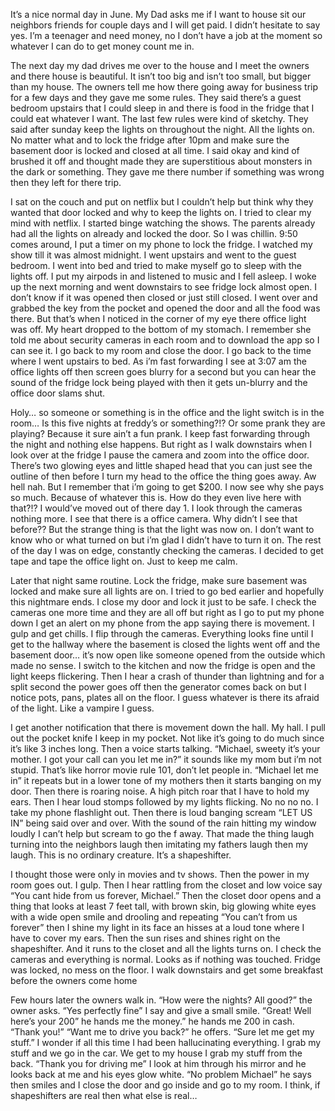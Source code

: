 It’s a nice normal day in June. My Dad asks me if I want to house sit our neighbors friends for couple days and I will get paid. I didn’t hesitate to say yes. I’m a teenager and need money, no I don’t have a job at the moment so whatever I can do to get money count me in. 

The next day my dad drives me over to the house and I meet the owners and there house is beautiful. It isn’t too big and isn’t too small, but bigger than my house. The owners tell me how there going away for business trip for a few days and they gave me some rules. They said there’s a guest bedroom upstairs that I could sleep in and there is food in the fridge that I could eat whatever I want. The last few rules were kind of sketchy. They said after sunday keep the lights on throughout the night. All the lights on. No matter what and to lock the fridge after 10pm and make sure the basement door is locked and closed at all time. I said okay and kind of brushed it off and thought made they are superstitious about monsters in the dark or something. They gave me there number if something was wrong then they left for there trip. 

I sat on the couch and put on netflix but I couldn’t help but think why they wanted that door locked and why to keep the lights on. I tried to clear my mind with netflix. I started binge watching the shows. The parents already had all the lights on already and locked the door. So I was chillin. 9:50 comes around, I put a timer on my phone to lock the fridge. I watched my show till it was almost midnight. I went upstairs and went to the guest bedroom. I went into bed and tried to make myself go to sleep with the lights off. I put my airpods in and listened to music and I fell asleep. I woke up the next morning and went downstairs to see fridge lock almost open. I don’t know if it was opened then closed or just still closed. I went over and grabbed the key from the pocket and opened the door and all the food was there. But that’s when I noticed in the corner of my eye there office light was off. My heart dropped to the bottom of my stomach. I remember she told me about security cameras in each room and to download the app so I can see it. I go back to my room and close the door. I go back to the time where I went upstairs to bed. As i’m fast forwarding I see at 3:07 am the office lights off then screen goes blurry for a second but you can hear the sound of the fridge lock being played with then it gets un-blurry and the office door slams shut. 

Holy… so someone or something is in the office and the light switch is in the room… Is this five nights at freddy’s or something?!? Or some prank they are playing? Because it sure ain’t a fun prank. I keep fast forwarding through the night and nothing else happens. But right as I walk downstairs when I look over at the fridge I pause the camera and zoom into the office door. There’s two glowing eyes and little shaped head that you can just see the outline of then before I turn my head to the office the thing goes away. Aw hell nah. But I remember that i’m going to get $200. I now see why she pays so much. Because of whatever this is. How do they even live here with that?!? I would’ve moved out of there day 1. I look through the cameras nothing more. I see that there is a office camera. Why didn’t I see that before?? But the strange thing is that the light was now on. I don’t want to know who or what turned on but i’m glad I didn’t have to turn it on. The rest of the  day I was on edge, constantly checking the cameras. I decided to get tape and tape the office light on. Just to keep me calm. 

Later that night same routine. Lock the fridge, make sure basement was locked and make sure all lights are on. I tried to go bed earlier and hopefully this nightmare ends. I close my door and lock it just to be safe. I check the cameras one more time and they are all off but right as I go to put my phone down I get an alert on my phone from the app saying there is movement. I gulp and get chills. I flip through the cameras. Everything looks fine until I get to the hallway where the basement is closed the lights went off and the basement door… it’s now open like someone opened from the outside which made no sense. I switch to the kitchen and now the fridge is open and the light keeps flickering. Then I hear a crash of thunder than lightning and for a split second the power goes off then the generator comes back on but I notice pots, pans, plates all on the floor. I guess whatever is there its afraid of the light. Like a vampire I guess. 

I get another notification that there is movement down the hall. My hall.  I pull out the pocket knife I keep in my pocket. Not like it’s going to do much since it’s like 3 inches long. Then a voice starts talking. “Michael, sweety it’s your mother. I got your call can you let me in?” it sounds like my mom but i’m not stupid. That’s like horror movie rule 101, don’t let people in. “Michael let me in” it repeats but in a lower tone of my mothers then it starts banging on my door. Then there is roaring noise. A high pitch roar that I have to hold my ears. Then I hear loud stomps followed by my lights flicking. No no no no. I take my phone flashlight out. Then there is loud banging scream “LET US IN” being said over and over. With the sound of the rain hitting my window loudly I can’t help but scream to go the f away. That made the thing laugh turning into the neighbors laugh then imitating my fathers laugh then my laugh. This is no ordinary creature. It’s a shapeshifter. 

I thought those were only in movies and tv shows. Then the power in my room goes out. I gulp. Then I hear rattling from the closet and low voice say “You cant hide from us forever, Michael.” Then the closet door opens and a thing that looks at least 7 feet tall, with brown skin, big glowing white eyes with a wide open smile and drooling and repeating “You can’t from us forever” then I shine my light in its face an hisses at a loud tone where I have to cover my ears. Then the sun rises and shines right on the shapeshifter. And it runs to the closet and all the lights turns on. I check the cameras and everything is normal. Looks as if nothing was touched. Fridge was locked, no mess on the floor. I walk downstairs and get some breakfast before the owners come home

Few hours later the owners walk in. “How were the nights? All good?” the owner asks. “Yes perfectly fine” I say and give a small smile. “Great! Well here’s your 200” he hands me the money.” he hands me 200 in cash. “Thank you!” “Want me to drive you back?” he offers. “Sure let me get my stuff.” I wonder if all this time I had been hallucinating everything. I grab my stuff and we go in the car. We get to my house I grab my stuff from the back. “Thank you for driving me” I look at him through his mirror and he looks back at me and his eyes glow white. “No problem Michael” he says then smiles and I close the door and go inside and go to my room. I think, if shapeshifters are real then what else is real…